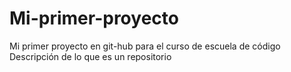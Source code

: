 # Mi-primer-proyecto
Mi primer proyecto en git-hub para el curso de escuela de código
Descripción de lo que es un repositorio
